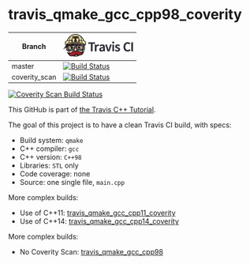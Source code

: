 # travis_qmake_gcc_cpp98_coverity

Branch|[![Travis CI logo](TravisCI.png)](https://travis-ci.org)
---|---
master|[![Build Status](https://travis-ci.org/richelbilderbeek/travis_qmake_gcc_cpp98_coverity.svg?branch=master)](https://travis-ci.org/richelbilderbeek/travis_qmake_gcc_cpp98_coverity)
coverity_scan|[![Build Status](https://travis-ci.org/richelbilderbeek/travis_qmake_gcc_cpp98_coverity.svg?branch=coverity_scan)](https://travis-ci.org/richelbilderbeek/travis_qmake_gcc_cpp98_coverity)

<a href="https://scan.coverity.com/projects/richelbilderbeek-travis_qmake_gcc_cpp98_coverity">
  <img alt="Coverity Scan Build Status"
       src="https://scan.coverity.com/projects/12045/badge.svg"/>
</a>

This GitHub is part of [the Travis C++ Tutorial](https://github.com/richelbilderbeek/travis_cpp_tutorial).

The goal of this project is to have a clean Travis CI build, with specs:
 * Build system: `qmake`
 * C++ compiler: `gcc`
 * C++ version: `C++98`
 * Libraries: `STL` only
 * Code coverage: none
 * Source: one single file, `main.cpp`

More complex builds:
 * Use of C++11: [travis_qmake_gcc_cpp11_coverity](https://www.github.com/richelbilderbeek/travis_qmake_gcc_cpp11_coverity)
 * Use of C++14: [travis_qmake_gcc_cpp14_coverity](https://www.github.com/richelbilderbeek/travis_qmake_gcc_cpp14_coverity)

More complex builds:
 * No Coverity Scan: [travis_qmake_gcc_cpp98](https://www.github.com/richelbilderbeek/travis_qmake_gcc_cpp98)
